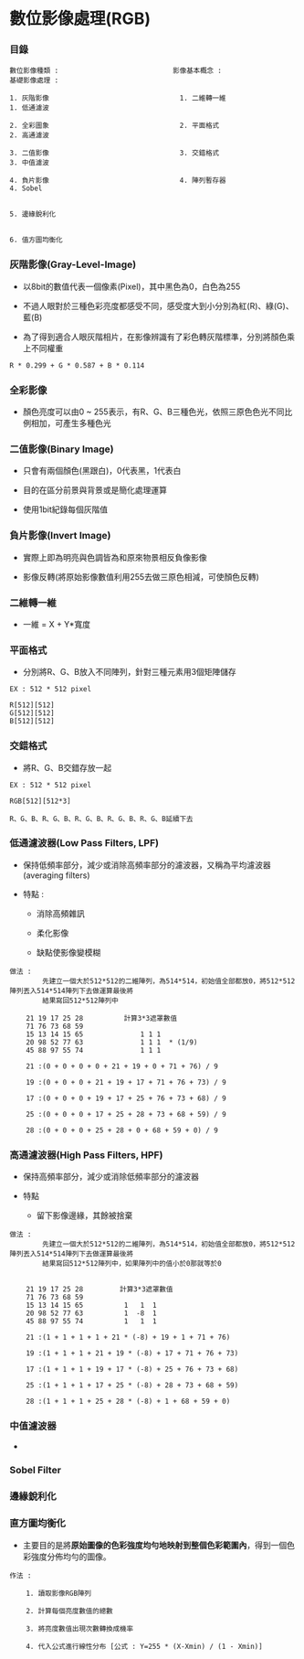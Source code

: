 數位影像處理(RGB)
======

### 目錄

```
數位影像種類 :                            影像基本概念 :                    基礎影像處理 :

1. 灰階影像                                1. 二維轉一維                    1. 低通濾波

2. 全彩圖象                                2. 平面格式                      2. 高通濾波

3. 二值影像                                3. 交錯格式                      3. 中值濾波

4. 負片影像                                4. 陣列暫存器                    4. Sobel

                                                                           5. 邊緣銳利化

                                                                           6. 值方圖均衡化

```

### 灰階影像(Gray-Level-Image)

+ 以8bit的數值代表一個像素(Pixel)，其中黑色為0，白色為255

+ 不過人眼對於三種色彩亮度都感受不同，感受度大到小分別為紅(R)、綠(G)、藍(B)

+ 為了得到適合人眼灰階相片，在影像辨識有了彩色轉灰階標準，分別將顏色乘上不同權重

```
R * 0.299 + G * 0.587 + B * 0.114

```

### 全彩影像

+ 顏色亮度可以由0 ~ 255表示，有R、G、B三種色光，依照三原色色光不同比例相加，可產生多種色光

### 二值影像(Binary Image)

+ 只會有兩個顏色(黑跟白)，0代表黑，1代表白

+ 目的在區分前景與背景或是簡化處理運算

+ 使用1bit紀錄每個灰階值

### 負片影像(Invert Image)

+ 實際上即為明亮與色調皆為和原來物景相反負像影像

+ 影像反轉(將原始影像數值利用255去做三原色相減，可使顏色反轉)

### 二維轉一維

+ 一維 = X + Y*寬度

### 平面格式

+ 分別將R、G、B放入不同陣列，針對三種元素用3個矩陣儲存

```
EX : 512 * 512 pixel

R[512][512]
G[512][512]
B[512][512]
```

### 交錯格式

+ 將R、G、B交錯存放一起

```
EX : 512 * 512 pixel

RGB[512][512*3]

R、G、B、R、G、B、R、G、B、R、G、B、R、G、B延續下去
```

### 低通濾波器(Low Pass Filters, LPF)

+ 保持低頻率部分，減少或消除高頻率部分的濾波器，又稱為平均濾波器(averaging filters)

+ 特點 :

    + 消除高頻雜訊

    + 柔化影像

    + 缺點使影像變模糊


```
做法 :
        先建立一個大於512*512的二維陣列，為514*514，初始值全部都放0，將512*512陣列丟入514*514陣列下去做運算最後將
        結果寫回512*512陣列中

    21 19 17 25 28          計算3*3遮罩數值
    71 76 73 68 59              
    15 13 14 15 65              1 1 1
    20 98 52 77 63              1 1 1  * (1/9)
    45 88 97 55 74              1 1 1      

    21 :(0 + 0 + 0 + 0 + 21 + 19 + 0 + 71 + 76) / 9

    19 :(0 + 0 + 0 + 21 + 19 + 17 + 71 + 76 + 73) / 9

    17 :(0 + 0 + 0 + 19 + 17 + 25 + 76 + 73 + 68) / 9

    25 :(0 + 0 + 0 + 17 + 25 + 28 + 73 + 68 + 59) / 9

    28 :(0 + 0 + 0 + 25 + 28 + 0 + 68 + 59 + 0) / 9
```

### 高通濾波器(High Pass Filters, HPF)

+ 保持高頻率部分，減少或消除低頻率部分的濾波器

+ 特點 

    + 留下影像邊緣，其餘被捨棄


```
做法 :
        先建立一個大於512*512的二維陣列，為514*514，初始值全部都放0，將512*512陣列丟入514*514陣列下去做運算最後將
        結果寫回512*512陣列中，如果陣列中的值小於0那就等於0


    21 19 17 25 28         計算3*3遮罩數值
    71 76 73 68 59
    15 13 14 15 65          1   1  1
    20 98 52 77 63          1  -8  1
    45 88 97 55 74          1   1  1

    21 :(1 + 1 + 1 + 1 + 21 * (-8) + 19 + 1 + 71 + 76)

    19 :(1 + 1 + 1 + 21 + 19 * (-8) + 17 + 71 + 76 + 73) 

    17 :(1 + 1 + 1 + 19 + 17 * (-8) + 25 + 76 + 73 + 68)

    25 :(1 + 1 + 1 + 17 + 25 * (-8) + 28 + 73 + 68 + 59)

    28 :(1 + 1 + 1 + 25 + 28 * (-8) + 1 + 68 + 59 + 0)

```

### 中值濾波器

+ 

### Sobel Filter

### 邊緣銳利化

### 直方圖均衡化

+ 主要目的是將**原始圖像的色彩強度均勻地映射到整個色彩範圍內**，得到一個色彩強度分佈均勻的圖像。

```
作法 :

    1. 讀取影像RGB陣列
    
    2. 計算每個亮度數值的總數

    3. 將亮度數值出現次數轉換成機率

    4. 代入公式進行線性分布 [公式 : Y=255 * (X-Xmin) / (1 - Xmin)]

```
